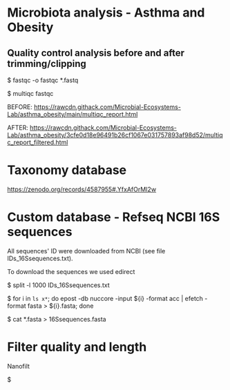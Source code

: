 # Microbiota analysis - Asthma and Obesity

## Quality control analysis before and after trimming/clipping

$ fastqc -o fastqc *.fastq

$ multiqc fastqc

BEFORE:
https://rawcdn.githack.com/Microbial-Ecosystems-Lab/asthma_obesity/main/multiqc_report.html

AFTER:
https://rawcdn.githack.com/Microbial-Ecosystems-Lab/asthma_obesity/3cfe0d18e96491b26cf1067e031757893af98d52/multiqc_report_filtered.html

# Taxonomy database

https://zenodo.org/records/4587955#.YfxAfOrMI2w

# Custom database - Refseq NCBI 16S sequences

All sequences' ID were downloaded from NCBI (see file IDs_16Ssequences.txt).

To download the sequences we used edirect 

$ split -l 1000 IDs_16Ssequences.txt 

$ for i in `ls x*`; do epost -db nuccore -input ${i} -format acc | efetch -format fasta > ${i}.fasta; done

$ cat *.fasta > 16Ssequences.fasta

# Filter quality and length

Nanofilt

$ 
